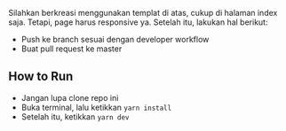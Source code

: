 Silahkan berkreasi menggunakan templat di atas, cukup di halaman index saja. Tetapi, page harus responsive ya. Setelah itu, lakukan hal berikut:

- Push ke branch sesuai dengan developer workflow
- Buat pull request ke master

## How to Run

- Jangan lupa clone repo ini
- Buka terminal, lalu ketikkan `yarn install`
- Setelah itu, ketikkan `yarn dev`

